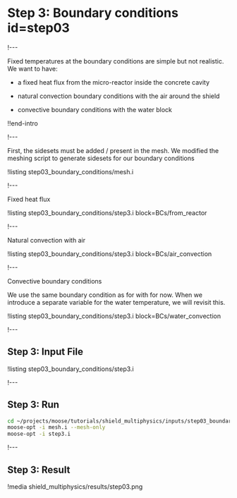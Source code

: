 # Step 3: Boundary conditions id=step03

!---

Fixed temperatures at the boundary conditions are simple but not realistic. We want to have:

- a fixed heat flux from the micro-reactor inside the concrete cavity

- natural convection boundary conditions with the air around the shield

- convective boundary conditions with the water block

!!end-intro

<!-- See index.md, the boundary conditions system is presented here -->

!---

First, the sidesets must be added / present in the mesh.
We modified the meshing script to generate sidesets for our boundary conditions

!listing step03_boundary_conditions/mesh.i

!---

Fixed heat flux


!listing step03_boundary_conditions/step3.i block=BCs/from_reactor

!---

Natural convection with air


!listing step03_boundary_conditions/step3.i block=BCs/air_convection

!---

Convective boundary conditions

We use the same boundary condition as for with for now. When we introduce a separate variable for the
water temperature, we will revisit this.

!listing step03_boundary_conditions/step3.i block=BCs/water_convection

!---

## Step 3: Input File

!listing step03_boundary_conditions/step3.i

!---

## Step 3: Run

```bash
cd ~/projects/moose/tutorials/shield_multiphysics/inputs/step03_boundary_conditions
moose-opt -i mesh.i --mesh-only
moose-opt -i step3.i
```

!---

## Step 3: Result

!media shield_multiphysics/results/step03.png

